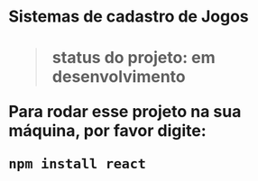 <h1>Sistemas de cadastro de Jogos<h1>
  
  >status do projeto: em desenvolvimento
  
  Para rodar esse projeto na sua máquina, por favor digite:
  
  ```
  npm install react
  ```
